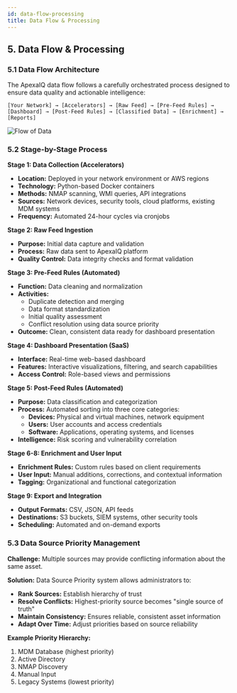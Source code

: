 ```yaml
---
id: data-flow-processing
title: Data Flow & Processing
---
```


## 5. Data Flow & Processing

### 5.1 Data Flow Architecture

The ApexaIQ data flow follows a carefully orchestrated process designed to ensure data quality and actionable intelligence:

```
[Your Network] → [Accelerators] → [Raw Feed] → [Pre-Feed Rules] → [Dashboard] → [Post-Feed Rules] → [Classified Data] → [Enrichment] → [Reports]
```

![Flow of Data](/img/data-flow.png)

### 5.2 Stage-by-Stage Process

**Stage 1: Data Collection (Accelerators)**
- **Location:** Deployed in your network environment or AWS regions
- **Technology:** Python-based Docker containers
- **Methods:** NMAP scanning, WMI queries, API integrations
- **Sources:** Network devices, security tools, cloud platforms, existing MDM systems
- **Frequency:** Automated 24-hour cycles via cronjobs

**Stage 2: Raw Feed Ingestion**
- **Purpose:** Initial data capture and validation
- **Process:** Raw data sent to ApexaIQ platform
- **Quality Control:** Data integrity checks and format validation

**Stage 3: Pre-Feed Rules (Automated)**
- **Function:** Data cleaning and normalization
- **Activities:**
  - Duplicate detection and merging
  - Data format standardization
  - Initial quality assessment
  - Conflict resolution using data source priority
- **Outcome:** Clean, consistent data ready for dashboard presentation

**Stage 4: Dashboard Presentation (SaaS)**
- **Interface:** Real-time web-based dashboard
- **Features:** Interactive visualizations, filtering, and search capabilities
- **Access Control:** Role-based views and permissions

**Stage 5: Post-Feed Rules (Automated)**
- **Purpose:** Data classification and categorization
- **Process:** Automated sorting into three core categories:
  - **Devices:** Physical and virtual machines, network equipment
  - **Users:** User accounts and access credentials
  - **Software:** Applications, operating systems, and licenses
- **Intelligence:** Risk scoring and vulnerability correlation

**Stage 6-8: Enrichment and User Input**
- **Enrichment Rules:** Custom rules based on client requirements
- **User Input:** Manual additions, corrections, and contextual information
- **Tagging:** Organizational and functional categorization

**Stage 9: Export and Integration**
- **Output Formats:** CSV, JSON, API feeds
- **Destinations:** S3 buckets, SIEM systems, other security tools
- **Scheduling:** Automated and on-demand exports

### 5.3 Data Source Priority Management

**Challenge:** Multiple sources may provide conflicting information about the same asset.

**Solution:** Data Source Priority system allows administrators to:
- **Rank Sources:** Establish hierarchy of trust
- **Resolve Conflicts:** Highest-priority source becomes "single source of truth"
- **Maintain Consistency:** Ensures reliable, consistent asset information
- **Adapt Over Time:** Adjust priorities based on source reliability

**Example Priority Hierarchy:**
1. MDM Database (highest priority)
2. Active Directory
3. NMAP Discovery
4. Manual Input
5. Legacy Systems (lowest priority)
